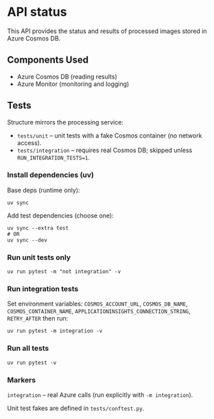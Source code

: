 # API status

This API provides the status and results of processed images stored in Azure Cosmos DB.

## Components Used
- Azure Cosmos DB (reading results)
- Azure Monitor (monitoring and logging)

## Tests
Structure mirrors the processing service:

- `tests/unit` – unit tests with a fake Cosmos container (no network access).
- `tests/integration` – requires real Cosmos DB; skipped unless `RUN_INTEGRATION_TESTS=1`.

### Install dependencies (uv)
Base deps (runtime only):
```
uv sync
```
Add test dependencies (choose one):
```
uv sync --extra test
# OR
uv sync --dev
```

### Run unit tests only
```
uv run pytest -m "not integration" -v
```

### Run integration tests
Set environment variables: `COSMOS_ACCOUNT_URL`, `COSMOS_DB_NAME`, `COSMOS_CONTAINER_NAME`, `APPLICATIONINSIGHTS_CONNECTION_STRING`, `RETRY_AFTER` then run:
```
uv run pytest -m integration -v
```

### Run all tests
```
uv run pytest -v
```

### Markers
`integration` – real Azure calls (run explicitly with `-m integration`).

Unit test fakes are defined in `tests/conftest.py`.


